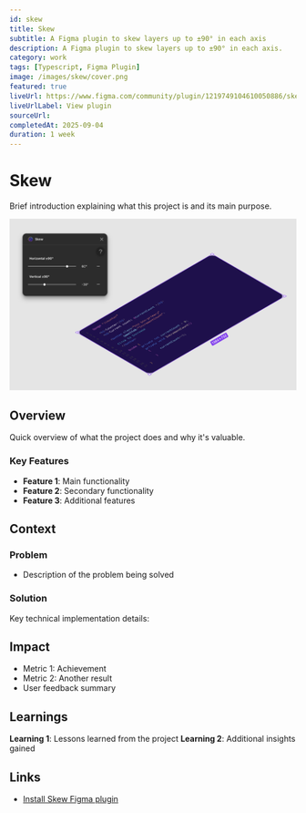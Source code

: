 ```yaml
---
id: skew
title: Skew
subtitle: A Figma plugin to skew layers up to ±90° in each axis
description: A Figma plugin to skew layers up to ±90° in each axis.
category: work
tags: [Typescript, Figma Plugin]
image: /images/skew/cover.png
featured: true
liveUrl: https://www.figma.com/community/plugin/1219749104610050886/skew
liveUrlLabel: View plugin
sourceUrl:
completedAt: 2025-09-04
duration: 1 week
---
```


# Skew

Brief introduction explaining what this project is and its main purpose.

![Plugin UI](/images/skew/plugin-ui.png)

## Overview

Quick overview of what the project does and why it's valuable.

### Key Features

- **Feature 1**: Main functionality
- **Feature 2**: Secondary functionality
- **Feature 3**: Additional features

## Context

### Problem

- Description of the problem being solved

### Solution

Key technical implementation details:

## Impact

- Metric 1: Achievement
- Metric 2: Another result
- User feedback summary
  
## Learnings

**Learning 1**: Lessons learned from the project
**Learning 2**: Additional insights gained

## Links

- [Install Skew Figma plugin](https://www.figma.com/community/plugin/1219749104610050886/skew)
